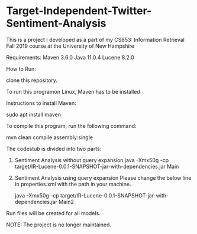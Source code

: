 # Target-Independent-Twitter-Sentiment-Analysis

This is a project I developed as a part of my CS853: Information Retrieval Fall 2019 course at the University of New Hampshire

Requirements:
Maven 3.6.0
Java 11.0.4
Lucene 8.2.0

How to Run:

clone this repository.

To run this programon Linux, Maven has to be installed

Instructions to install Maven:

sudo apt install maven

To compile this program, run the following command:

mvn clean compile assembly:single

The codestub is divided into two parts:

1. Sentiment Analysis without query expansion
    java -Xmx50g -cp target/IR-Lucene-0.0.1-SNAPSHOT-jar-with-dependencies.jar Main

2. Sentiment Analysis using query expansion
    Please change the below line in properties.xml with the path in your machine.
    <param name="dictionary_path" value="path\to\dict"/>

    java -Xmx50g -cp target/IR-Lucene-0.0.1-SNAPSHOT-jar-with-dependencies.jar Main2

Run files will be created for all models.

NOTE: The project is no longer maintained.
